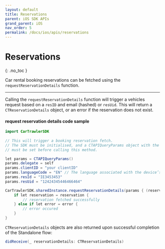 ```yaml
---
layout: default
title: Reservations
parent: iOS SDK APIs
grand_parent: iOS
nav_order: 5
permalink: /docs/ios/apis/reservations
---
```


# Reservations

{: .no_toc }

Car rental booking reservations can be fetched using the `requestReservationDetails` function. 

---

Calling the `requestReservationDetails` function will trigger a vehicles request based on a `resID` and email (hashed) or `resUid`. This will return a `CTReservationDetails` object, or an error if the reservation does not exist. 

#### request reservation details code sample

```java
import CarTrawlerSDK
  
// This will trigger a booking reservation fetch.
// The SDK must be initialised, and a CTAPIQueryParams object with the necessary parameters 
// must be set before calling this method.

let params = CTAPIQueryParams()  
params.delegate = self
params.clientID = "your clientID"
params.languageCode = "EN" // The language associated with the device’s system region is used by default.
params.resId = "IE3453453"
params.resUid = "12424345446466464"

CarTrawlerSDK.sharedInstance.requestReservationDetails(params { (reservation, error) in
    if let reservation = reservation {
        // reservation fetched successfully
    } else if let error = error {
        // error occured
    }
}
```

`CTReservationDetails` objects are also returned upon successful completion of the Standalone flow: 
```java
didReceive(_ reservationDetails: CTReservationDetails)
```
